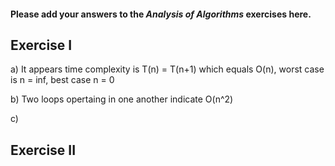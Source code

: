 #### Please add your answers to the ***Analysis of  Algorithms*** exercises here.

## Exercise I

a) It appears time complexity is T(n) = T(n+1) which equals O(n), worst case is n = inf, best case n = 0

b) Two loops opertaing in one another indicate O(n^2)


c) 

## Exercise II


